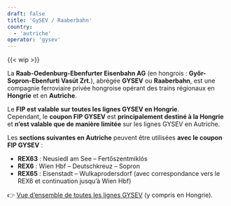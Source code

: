 ```yaml
---
draft: false
title: 'GySEV / Raaberbahn'
country:
  - 'autriche'
operator: 'gysev'
---
```


<!-- Retirer la mention "WIP" lorsque la page est finalisée -->
{{< wip >}}

La **Raab-Oedenburg-Ebenfurter Eisenbahn AG** (en hongrois : **Győr-Sopron-Ebenfurti Vasút Zrt.**), abrégée **GYSEV** ou **Raaberbahn**, est une compagnie ferroviaire privée hongroise opérant des trains régionaux en **Hongrie** et en **Autriche**.

Le **FIP est valable sur toutes les lignes GYSEV en Hongrie**. \
Cependant, le **coupon FIP GYSEV** est **principalement destiné à la Hongrie** et **n’est valable que de manière limitée** sur les lignes GYSEV en Autriche.

Les **sections suivantes en Autriche** peuvent être utilisées **avec le coupon FIP GYSEV** :

- **REX63** : Neusiedl am See – Fertőszentmiklós
- **REX6** : Wien Hbf – Deutschkreuz – Sopron
- **REX65** : Eisenstadt – Wulkaprodersdorf (avec correspondance vers le REX6 et continuation jusqu’à Wien Hbf)

👉 [Vue d’ensemble de toutes les lignes GYSEV](https://www2.gysev.hu/en/vasutvonalak) (y compris en Hongrie).
